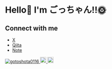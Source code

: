 # Hello👋 I'm ごっちゃん!!🌞

## Connect with me
- [X](https://x.com/gshota_0116)
- [Qiita](https://qiita.com/shotagoto)
- [Note](https://note.com/bright_eel583)

<p align="left">
  <a href="https://github.com/gotoshota0116/gotoshota01116/">
    <img src="https://komarev.com/ghpvc/?username=gotoshota0116" alt="gotoshota0116" />
  </a>
  <a href="http://qiita.com/shotagotot">
    <img height="20" src="https://qiita-badge.apiapi.app/s/shotagoto/posts.svg" />
  </a>
  <//qiita.com/shotagoto">
    <img height="20" src="https://qiita-badge.apiapi.app/s/shotagoto/contributions.svg" />
  </a>
</p>
<!--
**gotoshota0116/gotoshota0116** is a ✨ _special_ ✨ repository because its `README.md` (this file) appears on your GitHub profile.

Here are some ideas to get you started:

- 🔭 I’m currently working on ...
- 🌱 I’m currently learning ...
- 👯 I’m looking to collaborate on ...
- 🤔 I’m looking for help with ...
- 💬 Ask me about ...
- 📫 How to reach me: ...
- 😄 Pronouns: ...
- ⚡ Fun fact: ...
-->
